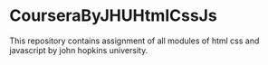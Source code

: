 # CourseraByJHUHtmlCssJs
This repository contains assignment of all modules of html css and javascript by john hopkins university.
